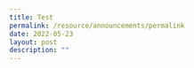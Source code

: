 ```yaml
---
title: Test
permalink: /resource/announcements/permalink
date: 2022-05-23
layout: post
description: ""
---
```

